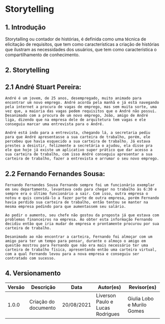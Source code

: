 # Storytelling

## 1. Introdução

  Storytalling ou contador de histórias, é definida como uma técnica de elicitação de requisitos, que tem como características a criação de histórias que ilustram as necessidades dos usuários, que tem como característica o compartilhamento de conhecimento.

## 2. Storytelling

## 2.1 André Stuart Pereira: 

	André é um jovem, de 25 anos, desempregado, muito animado para encontrar um novo emprego. André acorda pela manhã e já está navegando pela internet a procura de vagas de emprego, mas sem muita sorte, uma vez que, a maioria das vagas pedem requisitos que o André não possui. Desanimado com a procura de um novo emprego, João, amigo de André liga, dizendo que na empresa dele de arquitetura tem vagas e ele conseguiu marcar uma entrevista para o André.  

	André está indo para a entrevista, chegando lá, a secretaria pediu para que André apresentasse a sua carteira de trabalho, porém, ele percebeu que havia esquecido a sua carteira de trabalho. Já estava prestes a desistir, felizmente a secretária o ajudou, ela disse pra ele que hoje já existe um aplicativo super prático que dar acesso a sua carteira de trabalho, com isso André conseguiu apresentar a sua carteira de trabalho, fazer a entrevista e arrumar o seu novo emprego. 



## 2.2 Fernando Fernandes Sousa: 

	Fernando Fernandes Sousa Fernando sempre foi um funcionário exemplar em seu departamento, levantava cedo para chegar no trabalho às 6:30 e sempre era o último funcionário a sair. Com isso, outra empresa o notou e quis convidá-lo a fazer parte de outra empresa, porém Fernando havia perdido sua carteira de trabalho, então tentou se manter na mesma empresa pedindo para que aumentassem seu salário. 
	
	Ao pedir o aumento, seu chefe não gostou da proposta já que estava com problemas financeiros na empresa. Ao obter esta informação Fernando decidiu então que iria mudar de empresa e prontamente procurou por sua carteira de trabalho.
	
	Desanimado ao não encontrar a carteira, Fernando foi almoçar com um amigo para ter um tempo para pensar, durante o almoço o amigo em questão mostrou para Fernando que não era mais necessário ter uma carteira de trabalho física, apresentando então uma carteira virtual, com a qual Fernando levou para a nova empresa e conseguiu ser contratado com sucesso.

## 4. Versionamento

| Versão | Descrição| Data| Autor(es)| Revisor(es)|
|--------|----------|-----|----------|------------|
| 1.0.0 | Criação do documento| 20/08/2021 | Liverson Paulo e Lucas Rodrigues | Giulia Lobo e Murilo Gomes |